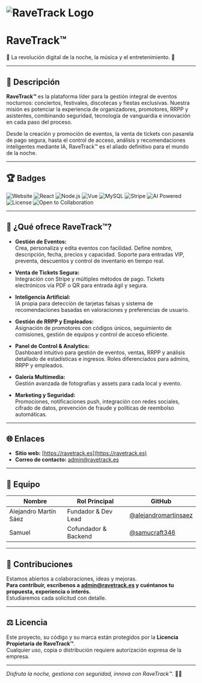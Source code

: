 # ![RaveTrack Logo](image1)
# RaveTrack™

🎉 La revolución digital de la noche, la música y el entretenimiento. 🎫

---

## 🌟 Descripción

**RaveTrack™** es la plataforma líder para la gestión integral de eventos nocturnos: conciertos, festivales, discotecas y fiestas exclusivas. Nuestra misión es potenciar la experiencia de organizadores, promotores, RRPP y asistentes, combinando seguridad, tecnología de vanguardia e innovación en cada paso del proceso.

Desde la creación y promoción de eventos, la venta de tickets con pasarela de pago segura, hasta el control de acceso, análisis y recomendaciones inteligentes mediante IA, RaveTrack™ es el aliado definitivo para el mundo de la noche.

---

## 🏆 Badges

![Website](https://img.shields.io/badge/Web-ravetrack.es-blue?logo=Google-Chrome&link=https://ravetrack.es)
![React](https://img.shields.io/badge/Frontend-React-61DAFB?logo=react)
![Node.js](https://img.shields.io/badge/Backend-Node.js-339933?logo=node.js)
![Vue](https://img.shields.io/badge/Backend-Vue-4FC08D?logo=vue.js)
![MySQL](https://img.shields.io/badge/Database-MySQL-4479A1?logo=mysql)
![Stripe](https://img.shields.io/badge/Payments-Stripe-635BFF?logo=stripe)
![AI Powered](https://img.shields.io/badge/AI-Detection%20%26%20Recommendation-brightgreen?logo=OpenAI)
![License](https://img.shields.io/badge/License-RaveTrack™%20Proprietary-red)
![Open to Collaboration](https://img.shields.io/badge/Contact-admin@ravetrack.es-yellow?logo=gmail)

---

## 🚀 ¿Qué ofrece RaveTrack™?

- **Gestión de Eventos:**  
  Crea, personaliza y edita eventos con facilidad. Define nombre, descripción, fecha, precios y capacidad. Soporte para entradas VIP, preventa, descuentos y control de inventario en tiempo real.

- **Venta de Tickets Segura:**  
  Integración con Stripe y múltiples métodos de pago. Tickets electrónicos vía PDF o QR para entrada ágil y segura.

- **Inteligencia Artificial:**  
  IA propia para detección de tarjetas falsas y sistema de recomendaciones basadas en valoraciones y preferencias de usuario.

- **Gestión de RRPP y Empleados:**  
  Asignación de promotores con códigos únicos, seguimiento de comisiones, gestión de equipos y control de acceso eficiente.

- **Panel de Control & Analytics:**  
  Dashboard intuitivo para gestión de eventos, ventas, RRPP y análisis detallado de estadísticas e ingresos. Roles diferenciados para admins, RRPP y empleados.

- **Galería Multimedia:**  
  Gestión avanzada de fotografías y assets para cada local y evento.

- **Marketing y Seguridad:**  
  Promociones, notificaciones push, integración con redes sociales, cifrado de datos, prevención de fraude y políticas de reembolso automáticas.

---

## 🌐 Enlaces

- **Sitio web:** [https://ravetrack.es](https://ravetrack.es)
- **Correo de contacto:** [admin@ravetrack.es](mailto:admin@ravetrack.es)

---

## 👤 Equipo

| Nombre                      | Rol Principal          | GitHub                               |
|-----------------------------|-----------------------|--------------------------------------|
| Alejandro Martín Sáez       | Fundador & Dev Lead   | [@alejandromartinsaez](https://github.com/alejandromartinsaez) |
| Samuel                      | Cofundador & Backend  | [@samucraft346](https://github.com/SamuelBarant)               |

---

## 🤝 Contribuciones

Estamos abiertos a colaboraciones, ideas y mejoras.  
**Para contribuir, escríbenos a [admin@ravetrack.es](mailto:admin@ravetrack.es) y cuéntanos tu propuesta, experiencia o interés.**  
Estudiaremos cada solicitud con detalle.

---

## ⚖️ Licencia

Este proyecto, su código y su marca están protegidos por la **Licencia Propietaria de RaveTrack™**.  
Cualquier uso, copia o distribución requiere autorización expresa de la empresa.

---

_Disfruta la noche, gestiona con seguridad, innova con RaveTrack™._ 🌙✨
